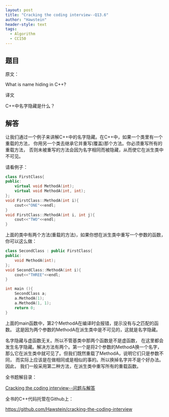 ```yaml
---
layout: post
title: "Cracking the coding interview--Q13.6"
author: "Hawstein"
header-style: text
tags:
  - Algorithm
  - CC150
---
```


## 题目

原文：

What is name hiding in C++?	

译文

C++中名字隐藏是什么？

## 解答

让我们通过一个例子来讲解C++中的名字隐藏。在C++中，如果一个类里有一个重载的方法，
你用另一个类去继承它并重写(覆盖)那个方法。你必须重写所有的重载方法，
否则未被重写的方法会因为名字相同而被隐藏，从而使它在派生类中不可见。

请看例子：

```cpp
class FirstClass{
public:
    virtual void MethodA(int);
    virtual void MethodA(int, int);
};
void FirstClass::MethodA(int i){
    cout<<"ONE"<<endl;
}
void FirstClass::MethodA(int i, int j){
    cout<<"TWO"<<endl;
}
```

上面的类中有两个方法(重载的方法)，如果你想在派生类中重写一个参数的函数，
你可以这么做：

```cpp
class SecondClass : public FirstClass{
public:
    void MethodA(int);
};
void SecondClass::MethodA(int i){
    cout<<"THREE"<<endl;
}

int main (){
    SecondClass a;
    a.MethodA(1);
    a.MethodA(1, 1);
    return 0;
}
```

上面的main函数中，第2个MethodA在编译时会报错，提示没有与之匹配的函数。
这是因为两个参数的MethodA在派生类中是不可见的，这就是名字隐藏。

名字隐藏与虚函数无关。所以不管基类中那两个函数是不是虚函数，
在这里都会发生名字隐藏。解决方法有两个。第一个是将2个参数的MethodA换一个名字，
那么它在派生类中就可见了。但我们既然重载了MethodA，说明它们只是参数不同，
而实际上应该是在做相同或是相似的事的。所以换掉名字并不是个好办法。因此，
我们一般采用第二种方法，在派生类中重写所有的重载函数。


全书题解目录：

[Cracking the coding interview--问题与解答](/2013/03/14/ctci-solutions-contents/)

全书的C++代码托管在Github上：

<https://github.com/Hawstein/cracking-the-coding-interview>

